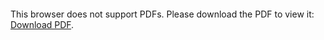 <object data="christ-in-song/CIS1908pdfs/094.pdf" type="application/pdf" width="100%" height="1024px">
    <embed src="christ-in-song/CIS1908pdfs/094.pdf">
        <p>This browser does not support PDFs. Please download the PDF to view it: <a href="christ-in-song/CIS1908pdfs/094.pdf">Download PDF</a>.</p>
    </embed>
</object>
